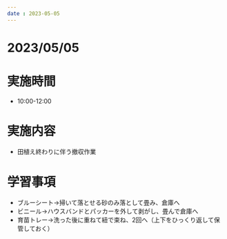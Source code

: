 ```yaml
---
date : 2023-05-05
---
```


# 2023/05/05

# 実施時間
- 10:00-12:00

# 実施内容
- 田植え終わりに伴う撤収作業

# 学習事項
- ブルーシート→掃いて落とせる砂のみ落として畳み、倉庫へ
- ビニール→ハウスバンドとパッカーを外して剥がし、畳んで倉庫へ
- 育苗トレー→洗った後に重ねて紐で束ね、2回へ（上下をひっくり返して保管しておく）